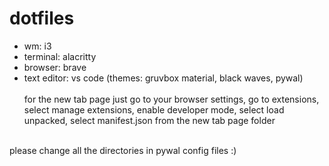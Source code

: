 # dotfiles

- wm: i3
- terminal: alacritty
- browser: brave
- text editor: vs code (themes: gruvbox material, black waves, pywal)<br><br>
for the new tab page just go to your browser settings, go to extensions, select manage extensions, enable developer mode, select load unpacked, select manifest.json from the new tab page folder
<br>
please change all the directories in pywal config files :)
